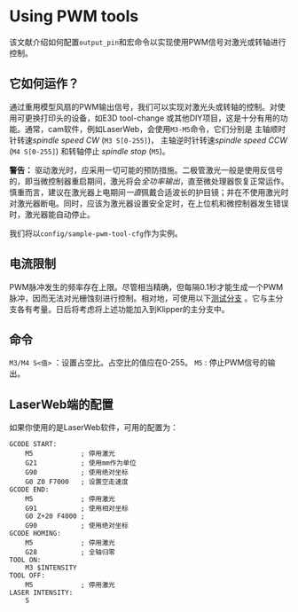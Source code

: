 # Using PWM tools

该文献介绍如何配置`output_pin`和宏命令以实现使用PWM信号对激光或转轴进行控制。

## 它如何运作？

通过重用模型风扇的PWM输出信号，我们可以实现对激光头或转轴的控制。对使用可更换打印头的设备，如E3D tool-change 或其他DIY项目，这是十分有用的功能。通常，cam软件，例如LaserWeb，会使用`M3-M5`命令，它们分别是 主轴顺时针转速*spindle speed CW* (`M3 S[0-255]`)， 主轴逆时针转速*spindle speed CCW* (`M4 S[0-255]`) 和转轴停止 *spindle stop* (`M5`)。

**警告：** 驱动激光时，应采用一切可能的预防措施。二极管激光一般是使用反信号的，即当微控制器重启期间，激光将会*全功率输出*，直至微处理器恢复正常运作。 慎重而言，建议在激光器上电期间*一直*佩戴合适波长的护目镜；并在不使用激光时对激光器断电。同时，应该为激光器设置安全定时，在上位机和微控制器发生错误时，激光器能自动停止。

我们将以`config/sample-pwm-tool-cfg`作为实例。

## 电流限制

PWM脉冲发生的频率存在上限。尽管相当精确，但每隔0.1秒才能生成一个PWM脉冲，因而无法对光栅蚀刻进行控制。相对地，可使用以下[测试分支](https://github.com/Cirromulus/klipper/tree/laser_tool) 。它与主分支各有考量。日后将考虑将上述功能加入到Klipper的主分支中。

## 命令

`M3/M4 S<值>` ：设置占空比。占空比的值应在0-255。 `M5` : 停止PWM信号的输出。

## LaserWeb端的配置

如果你使用的是LaserWeb软件，可用的配置为：

    GCODE START:
        M5            ; 停用激光
        G21           ; 使用mm作为单位
        G90           ; 使用绝对坐标
        G0 Z0 F7000   ; 设置空走速度
    GCODE END:
        M5            ; 停用激光
        G91           ; 使用相对坐标
        G0 Z+20 F4000 ;
        G90           ; 使用绝对坐标
    GCODE HOMING:
        M5            ; 停用激光
        G28           ; 全轴归零
    TOOL ON:
        M3 $INTENSITY
    TOOL OFF:
        M5            ; 停用激光
    LASER INTENSITY:
        S
